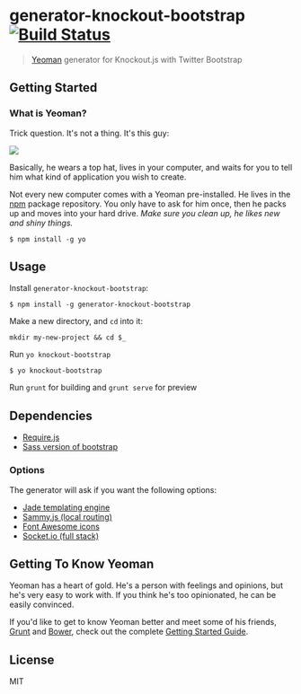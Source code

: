 # generator-knockout-bootstrap [![Build Status](https://secure.travis-ci.org/leszekhanusz/generator-knockout-bootstrap.png?branch=master)](https://travis-ci.org/leszekhanusz/generator-knockout-bootstrap)

> [Yeoman](http://yeoman.io) generator for Knockout.js with Twitter Bootstrap


## Getting Started

### What is Yeoman?

Trick question. It's not a thing. It's this guy:

![](http://i.imgur.com/JHaAlBJ.png)

Basically, he wears a top hat, lives in your computer, and waits for you to tell him what kind of application you wish to create.

Not every new computer comes with a Yeoman pre-installed. He lives in the [npm](https://npmjs.org) package repository. You only have to ask for him once, then he packs up and moves into your hard drive. *Make sure you clean up, he likes new and shiny things.*

```
$ npm install -g yo
```

## Usage

Install `generator-knockout-bootstrap`:
```
$ npm install -g generator-knockout-bootstrap
```

Make a new directory, and `cd` into it:
```
mkdir my-new-project && cd $_
```

Run `yo knockout-bootstrap`
```
$ yo knockout-bootstrap
```

Run `grunt` for building and `grunt serve` for preview

## Dependencies

* [Require.js](http://requirejs.org)
* [Sass version of bootstrap](https://github.com/twbs/bootstrap-sass)

### Options

The generator will ask if you want the following options:

* [Jade templating engine](http://jade-lang.com)
* [Sammy.js (local routing)](http://sammyjs.org)
* [Font Awesome icons](http://fortawesome.github.io/Font-Awesome)
* [Socket.io (full stack)](http://socket.io)

## Getting To Know Yeoman

Yeoman has a heart of gold. He's a person with feelings and opinions, but he's very easy to work with. If you think he's too opinionated, he can be easily convinced.

If you'd like to get to know Yeoman better and meet some of his friends, [Grunt](http://gruntjs.com) and [Bower](http://bower.io), check out the complete [Getting Started Guide](https://github.com/yeoman/yeoman/wiki/Getting-Started).


## License

MIT
